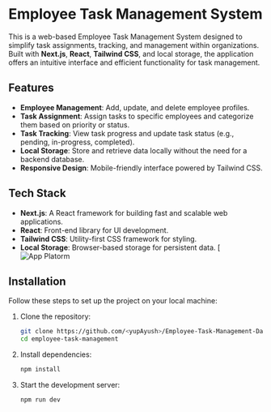 # Employee Task Management System

This is a web-based Employee Task Management System designed to simplify task assignments, tracking, and management within organizations. Built with **Next.js**, **React**, **Tailwind CSS**, and local storage, the application offers an intuitive interface and efficient functionality for task management.

## Features

- **Employee Management**: Add, update, and delete employee profiles.
- **Task Assignment**: Assign tasks to specific employees and categorize them based on priority or status.
- **Task Tracking**: View task progress and update task status (e.g., pending, in-progress, completed).
- **Local Storage**: Store and retrieve data locally without the need for a backend database.
- **Responsive Design**: Mobile-friendly interface powered by Tailwind CSS.

## Tech Stack

- **Next.js**: A React framework for building fast and scalable web applications.
- **React**: Front-end library for UI development.
- **Tailwind CSS**: Utility-first CSS framework for styling.
- **Local Storage**: Browser-based storage for persistent data.
[![App Platorm](https://imgur.com/stespvt)




## Installation

Follow these steps to set up the project on your local machine:

1. Clone the repository:
    ```bash
    git clone https://github.com/<yupAyush>/Employee-Task-Management-Dashboard.git
    cd employee-task-management
    ```

2. Install dependencies:
    ```bash
    npm install
    ```

3. Start the development server:
    ```bash
    npm run dev
    ```



